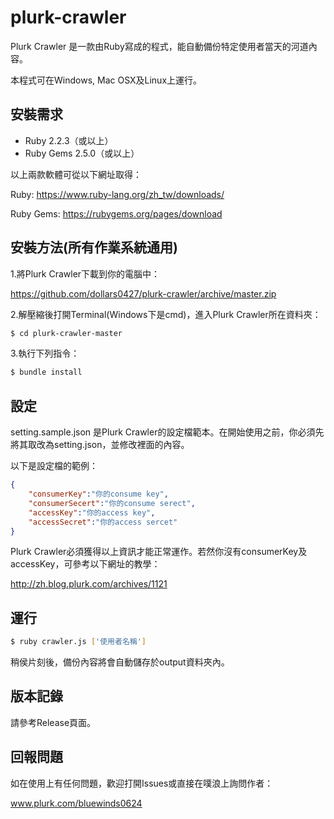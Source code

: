 # plurk-crawler
Plurk Crawler 是一款由Ruby寫成的程式，能自動備份特定使用者當天的河道內容。

本程式可在Windows, Mac OSX及Linux上運行。

安裝需求
-----------
* Ruby 2.2.3（或以上）
* Ruby Gems 2.5.0（或以上）

以上兩款軟體可從以下網址取得：

Ruby: https://www.ruby-lang.org/zh_tw/downloads/

Ruby Gems: https://rubygems.org/pages/download

安裝方法(所有作業系統通用)
-----------

1.將Plurk Crawler下載到你的電腦中：

https://github.com/dollars0427/plurk-crawler/archive/master.zip

2.解壓縮後打開Terminal(Windows下是cmd)，進入Plurk Crawler所在資料夾：

```bash
$ cd plurk-crawler-master
```

3.執行下列指令：

```bash
$ bundle install
```

設定
-----------

setting.sample.json 是Plurk Crawler的設定檔範本。在開始使用之前，你必須先將其取改為setting.json，並修改裡面的內容。

以下是設定檔的範例：

```json
{
	"consumerKey":"你的consume key",
	"consumerSecert":"你的consume serect",
	"accessKey":"你的access key",
	"accessSecret":"你的access sercet"
}

```
Plurk Crawler必須獲得以上資訊才能正常運作。若然你沒有consumerKey及accessKey，可參考以下網址的教學：

http://zh.blog.plurk.com/archives/1121

運行
-----------

```bash
$ ruby crawler.js ['使用者名稱']
```

稍侯片刻後，備份內容將會自動儲存於output資料夾內。

版本記錄
-----------
請參考Release頁面。

回報問題
-----------
如在使用上有任何問題，歡迎打開Issues或直接在噗浪上詢問作者： 

www.plurk.com/bluewinds0624